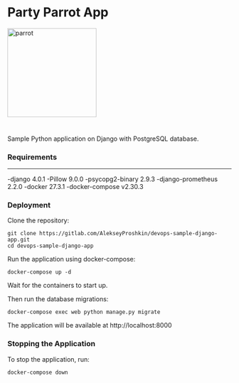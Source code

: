 <h1>Party Parrot App</h1>

<img src='media/images/party-parrot.gif' alt='parrot' height="200" width="200">
 <br>
 <br>
 <h3></h3>

Sample Python application on Django with PostgreSQL database.

<h3>Requirements</h3>

____


-django 4.0.1
-Pillow 9.0.0
-psycopg2-binary 2.9.3
-django-prometheus 2.2.0
-docker 27.3.1
-docker-compose v2.30.3

<h3>Deployment</h3>

Clone the repository:
```shell
git clone https://gitlab.com/AlekseyProshkin/devops-sample-django-app.git
cd devops-sample-django-app
```

Run the application using docker-compose:
```shell
docker-compose up -d
```

Wait for the containers to start up.

 Then run the database migrations:
```shell
docker-compose exec web python manage.py migrate
```

The application will be available at http://localhost:8000

<h3>Stopping the Application</h3>

To stop the application, run:
```shell
docker-compose down  
```

